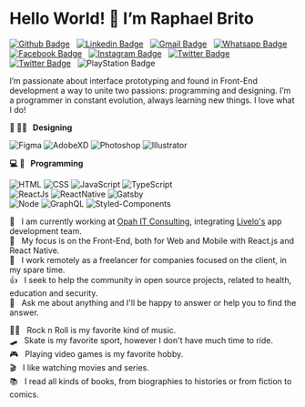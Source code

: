 # Hello World! 👋 I’m Raphael Brito

[![Github Badge](https://img.shields.io/badge/-Github-000?style=flat&logo=Github&logoColor=white&link=https://github.com/RBritoX)](https://github.com/RBritoX) &nbsp; 
[![Linkedin Badge](https://img.shields.io/badge/-LinkedIn-0077B5?style=flat&logo=Linkedin&logoColor=white&link=https://www.linkedin.com/in/nykollemalone)](https://www.linkedin.com/in/raphaellbrito/) &nbsp; 
[![Gmail Badge](https://img.shields.io/badge/-Gmail-c5392a?style=flat&logo=Gmail&logoColor=white&link=mailto:rbritox.js@gmail.com)](mailto:rbritox.js@gmail.com) &nbsp; 
[![Whatsapp Badge](https://img.shields.io/badge/-Whatsapp-1F9B12?style=flat&labelColor=1F9B12&logo=whatsapp&logoColor=white&link=https://api.whatsapp.com/send?phone=5511994661413&text=Olá%20Raphael!%20Vi%20seu%20perfil%20no%20Github%20e%20gostaria%20de%20entrar%20em%20contato%20com%20você)](https://api.whatsapp.com/send?phone=5511994661413&text=Olá%20Raphael!%20Vi%20seu%20perfil%20no%20Github%20e%20gostaria%20de%20entrar%20em%20contato%20com%20você) &nbsp; 
[![Facebook Badge](https://img.shields.io/badge/-Facebook-1778F2?style=flat&logo=Facebook&logoColor=white&link=https://www.facebook.com/RaphaBrito)](https://www.facebook.com/RaphaBrito) &nbsp; 
[![Instagram Badge](https://img.shields.io/badge/-Instagram-BF008C?style=flat&logo=Instagram&logoColor=white&link=https://www.instagram.com/raphaellbrito)](https://www.instagram.com/raphaellbrito) &nbsp; 
[![Twitter Badge](https://img.shields.io/badge/-Twitter-00acee?style=flat&logo=Twitter&logoColor=white&link=https://twitter.com/RaphaelBritoX)](https://twitter.com/RaphaelBritoX) &nbsp; 
[![Twitter Badge](https://img.shields.io/badge/-Spotify-1ED561?style=flat&logo=Spotify&logoColor=white&link=https://open.spotify.com/user/raphaellbrito?si=_qP5ahrUS0aMlgefqAKJAg)](https://open.spotify.com/user/raphaellbrito?si=_qP5ahrUS0aMlgefqAKJAg) &nbsp; 
![PlayStation Badge](https://img.shields.io/badge/-PSN:_RBritoX-1057A1?style=flat&logo=PlayStation&logoColor=white)

I’m passionate about interface prototyping and found in Front-End development a way to unite two passions: programming and designing.
I’m a programmer in constant evolution, always learning new things. I love what I do!

**🎨 ✍🏼 &nbsp; Designing** <br/>

![Figma](https://img.shields.io/badge/-Figma-transparent?style=for-the-badge&logoColor=figma&logo=figma)
![AdobeXD](https://img.shields.io/badge/-Adobe_XD-transparent?style=for-the-badge&logoColor=adobe-xd&logo=adobe-xd)
![Photoshop](https://img.shields.io/badge/-Photoshop-transparent?style=for-the-badge&logoColor=photoshop&logo=adobe-photoshop)
![Illustrator](https://img.shields.io/badge/-Illustrator-transparent?style=for-the-badge&logoColor=illustrator&logo=adobe-illustrator)<br/>

**💻 📱 &nbsp; Programming** <br/>

![HTML](https://img.shields.io/badge/-HTML-transparent?style=for-the-badge&logoColor=html5&logo=html5)
![CSS](https://img.shields.io/badge/-CSS-transparent?style=for-the-badge&logoColor=2763EC&logo=css3)
![JavaScript](https://img.shields.io/badge/-JavaScript-transparent?style=for-the-badge&logoColor=javascript&logo=javascript)
![TypeScript](https://img.shields.io/badge/-TypeScript-transparent?style=for-the-badge&logoColor=0077C7&logo=typescript)<br/>
![ReactJs](https://img.shields.io/badge/-React.js-transparent?style=for-the-badge&logoColor=react&logo=react)
![ReactNative](https://img.shields.io/badge/-React_Native-transparent?style=for-the-badge&logoColor=react&logo=react)
![Gatsby](https://img.shields.io/badge/-Gatsby-transparent?style=for-the-badge&logoColor=643195&logo=gatsby)<br/>
![Node](https://img.shields.io/badge/-Node.js-transparent?style=for-the-badge&logoColor=node.js&logo=node.js)
![GraphQL](https://img.shields.io/badge/-GraphQL-transparent?style=for-the-badge&logoColor=E034A7&logo=graphql)
![Styled-Components](https://img.shields.io/badge/-Styled_Components-transparent?style=for-the-badge&logoColor=styled-components&logo=styled-components)

💼 &nbsp; I am currently working at [Opah IT Consulting](https://www.opah.com.br/), integrating [Livelo's](https://www.livelo.com.br/) app development team.<br/>
🚀 &nbsp; My focus is on the Front-End, both for Web and Mobile with React.js and React Native.<br/>
🤝 &nbsp; I work remotely as a freelancer for companies focused on the client, in my spare time.<br/>
👍 &nbsp; I seek to help the community in open source projects, related to health, education and security.<br/>
💬 &nbsp; Ask me about anything and I'll be happy to answer or help you to find the answer.<br/>

🤘🏻 &nbsp; Rock n Roll is my favorite kind of music.<br/>
🛹 &nbsp; Skate is my favorite sport, however I don't have much time to ride.<br/>
🎮 &nbsp; Playing video games is my favorite hobby.<br/>
🎬 &nbsp; I like watching movies and series.<br/>
📚 &nbsp; I read all kinds of books, from biographies to histories or from fiction to comics.<br/>

